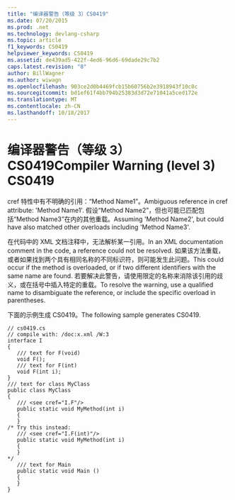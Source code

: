 ```yaml
---
title: "编译器警告（等级 3）CS0419"
ms.date: 07/20/2015
ms.prod: .net
ms.technology: devlang-csharp
ms.topic: article
f1_keywords: CS0419
helpviewer_keywords: CS0419
ms.assetid: de439ad5-422f-4ed6-96d6-69dade29c7b2
caps.latest.revision: "8"
author: BillWagner
ms.author: wiwagn
ms.openlocfilehash: 903ce2d0b4469fcb15b60756b2e3918943f10c8c
ms.sourcegitcommit: bd1ef61f4bb794b25383d3d72e71041a5ced172e
ms.translationtype: MT
ms.contentlocale: zh-CN
ms.lasthandoff: 10/18/2017
---
```

# <a name="compiler-warning-level-3-cs0419"></a><span data-ttu-id="3485d-102">编译器警告（等级 3）CS0419</span><span class="sxs-lookup"><span data-stu-id="3485d-102">Compiler Warning (level 3) CS0419</span></span>
<span data-ttu-id="3485d-103">cref 特性中有不明确的引用：“Method Name1”。</span><span class="sxs-lookup"><span data-stu-id="3485d-103">Ambiguous reference in cref attribute: 'Method Name1'.</span></span>  <span data-ttu-id="3485d-104">假设“Method Name2”，但也可能已匹配包括“Method Name3”在内的其他重载。</span><span class="sxs-lookup"><span data-stu-id="3485d-104">Assuming 'Method Name2', but could have also matched other overloads including 'Method Name3'.</span></span>  
  
 <span data-ttu-id="3485d-105">在代码中的 XML 文档注释中，无法解析某一引用。</span><span class="sxs-lookup"><span data-stu-id="3485d-105">In an XML documentation comment in the code, a reference could not be resolved.</span></span> <span data-ttu-id="3485d-106">如果该方法重载，或者如果找到两个具有相同名称的不同标识符，则可能发生此问题。</span><span class="sxs-lookup"><span data-stu-id="3485d-106">This could occur if the method is overloaded, or if two different identifiers with the same name are found.</span></span> <span data-ttu-id="3485d-107">若要解决此警告，请使用限定的名称来消除该引用的歧义，或在括号中插入特定的重载。</span><span class="sxs-lookup"><span data-stu-id="3485d-107">To resolve the warning, use a qualified name to disambiguate the reference, or include the specific overload in parentheses.</span></span>  
  
 <span data-ttu-id="3485d-108">下面的示例生成 CS0419。</span><span class="sxs-lookup"><span data-stu-id="3485d-108">The following sample generates CS0419.</span></span>  
  
```  
// cs0419.cs  
// compile with: /doc:x.xml /W:3  
interface I  
{  
   /// text for F(void)  
   void F();  
   /// text for F(int)  
   void F(int i);  
}  
/// text for class MyClass  
public class MyClass  
{  
   /// <see cref="I.F"/>  
   public static void MyMethod(int i)  
   {  
   }  
/* Try this instead:  
   /// <see cref="I.F(int)"/>  
   public static void MyMethod(int i)  
   {  
   }  
*/  
   /// text for Main  
   public static void Main ()  
   {  
   }  
}  
```
